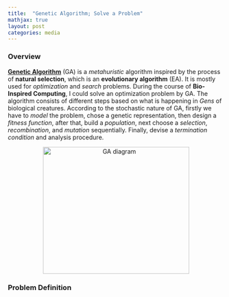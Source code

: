 ```yaml
---
title:  "Genetic Algorithm; Solve a Problem"
mathjax: true
layout: post
categories: media
---
```


### Overview

[__Genetic Algorithm__](https://en.wikipedia.org/wiki/Genetic_algorithm) (GA) is a _metahuristic_ algorithm inspired by the process of __natural selection__, which is an __evolutionary algorithm__ (EA). It is mostly used for _optimization_ and _search_ problems. During the course of __Bio-Inspired Computing__, I could solve an optimization problem by GA. The algorithm consists of different steps based on what is happening in _Gens_ of biological creatures. According to the stochastic nature of GA, firstly we have to _model_ the problem, chose a genetic representation, then design a _fitness function_, after that, build a _population_, next choose a _selection_, _recombination_, and _mutation_ sequentially. Finally, devise a _termination condition_ and analysis procedure.

<p style="text-align:center;">
  <img width="341" height="296" src="/img/genetic_algorithm/GA_diagram.png" alt="GA diagram">
</p>

### Problem Definition


